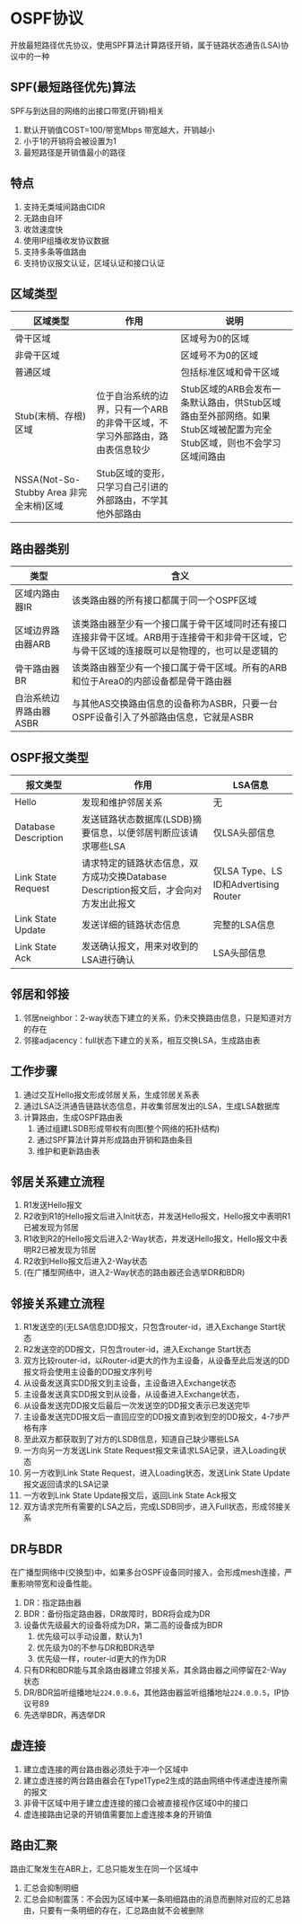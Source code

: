 # OSPF协议
开放最短路径优先协议，使用SPF算法计算路径开销，属于链路状态通告(LSA)协议中的一种

## SPF(最短路径优先)算法
SPF与到达目的网络的出接口带宽(开销)相关
1. 默认开销值COST=100/带宽Mbps    带宽越大，开销越小
2. 小于1的开销将会被设置为1
3. 最短路径是开销值最小的路径

## 特点
1. 支持无类域间路由CIDR
2. 无路由自环
3. 收敛速度快
4. 使用IP组播收发协议数据
5. 支持多条等值路由
6. 支持协议报文认证，区域认证和接口认证

## 区域类型
| 区域类型                                | 作用                                                                        | 说明                                                                                                                |
| --------------------------------------- | --------------------------------------------------------------------------- | ------------------------------------------------------------------------------------------------------------------- |
| 骨干区域                                |                                                                             | 区域号为0的区域                                                                                                     |
| 非骨干区域                              |                                                                             | 区域号不为0的区域                                                                                                   |
| 普通区域                                |                                                                             | 包括标准区域和骨干区域                                                                                              |
| Stub(末梢、存根)区域                    | 位于自治系统的边界，只有一个ARB的非骨干区域，不学习外部路由，路由表信息较少 | Stub区域的ARB会发布一条默认路由，供Stub区域路由至外部网络。如果Stub区域被配置为完全Stub区域，则也不会学习区域间路由 |
| NSSA(Not-So-Stubby Area 非完全末梢)区域 | Stub区域的变形，只学习自己引进的外部路由，不学其他外部路由                  |                                                                                                                     |

## 路由器类别
| 类型                   | 含义                                                                                                                                          |
| ---------------------- | --------------------------------------------------------------------------------------------------------------------------------------------- |
| 区域内路由器IR         | 该类路由器的所有接口都属于同一个OSPF区域                                                                                                      |
| 区域边界路由器ARB      | 该类路由器至少有一个接口属于骨干区域同时还有接口连接非骨干区域。ARB用于连接骨干和非骨干区域，它与骨干区域的连接既可以是物理的，也可以是逻辑的 |
| 骨干路由器BR           | 该类路由器至少有一个接口属于骨干区域。所有的ARB和位于Area0的内部设备都是骨干路由器                                                            |
| 自治系统边界路由器ASBR | 与其他AS交换路由信息的设备称为ASBR，只要一台OSPF设备引入了外部路由信息，它就是ASBR                                                            |

## OSPF报文类型
| 报文类型             | 作用                                                                                 | LSA信息                               |
| -------------------- | ------------------------------------------------------------------------------------ | ------------------------------------- |
| Hello                | 发现和维护邻居关系                                                                   | 无                                    |
| Database Description | 发送链路状态数据库(LSDB)摘要信息，以便邻居判断应该请求哪些LSA                        | 仅LSA头部信息                         |
| Link State Request   | 请求特定的链路状态信息，双方成功交换Database Description报文后，才会向对方发出此报文 | 仅LSA Type、LS ID和Advertising Router |
| Link State Update    | 发送详细的链路状态信息                                                               | 完整的LSA信息                         |
| Link State Ack       | 发送确认报文，用来对收到的LSA进行确认                                                | LSA头部信息                           |

## 邻居和邻接
1. 邻居neighbor：2-way状态下建立的关系，仍未交换路由信息，只是知道对方的存在
2. 邻接adjacency：full状态下建立的关系，相互交换LSA，生成路由表

## 工作步骤
1. 通过交互Hello报文形成邻居关系，生成邻居关系表
2. 通过LSA泛洪通告链路状态信息，并收集邻居发出的LSA，生成LSA数据库
3. 计算路由，生成OSPF路由表
   1. 通过组建LSDB形成带权有向图(整个网络的拓扑结构)
   2. 通过SPF算法计算并形成路由开销和路由条目
   3. 维护和更新路由表

## 邻居关系建立流程
1. R1发送Hello报文
2. R2收到R1的Hello报文后进入Init状态，并发送Hello报文，Hello报文中表明R1已被发现为邻居
3. R1收到R2的Hello报文后进入2-Way状态，并发送Hello报文，Hello报文中表明R2已被发现为邻居
4. R2收到Hello报文后进入2-Way状态
5. (在广播型网络中，进入2-Way状态的路由器还会选举DR和BDR)

## 邻接关系建立流程
1. R1发送空的(无LSA信息)DD报文，只包含router-id，进入Exchange Start状态
2. R2发送空的DD报文，只包含router-id，进入Exchange Start状态
3. 双方比较router-id，以Router-id更大的作为主设备，从设备至此后发送的DD报文将会使用主设备的DD报文序列号
4. 从设备发送真实DD报文到主设备，主设备进入Exchange状态
5. 主设备发送真实DD报文到从设备，从设备进入Exchange状态，
6. 从设备发送完DD报文后最后一次发送空的DD报文表示已发送完毕
7. 主设备发送完DD报文后一直回应空的DD报文直到收到空的DD报文，4-7步严格有序
8. 至此双方都获取到了对方的LSDB信息，知道自己缺少哪些LSA
9. 一方向另一方发送Link State Request报文来请求LSA记录，进入Loading状态
10. 另一方收到Link State Request，进入Loading状态，发送Link State Update报文返回请求的LSA记录
11. 一方收到Link State Update报文后，返回Link State Ack报文
12. 双方请求完所有需要的LSA之后，完成LSDB同步，进入Full状态，形成邻接关系

## DR与BDR
在广播型网络中(交换型)中，如果多台OSPF设备同时接入，会形成mesh连接，严重影响带宽和设备性能。
1. DR：指定路由器
2. BDR：备份指定路由器，DR故障时，BDR将会成为DR
3. 设备优先级最大的设备将成为DR，第二高的设备成为BDR
   1. 优先级可以手动设置，默认为1
   2. 优先级为0的不参与DR和BDR选举
   3. 优先级一样，router-id更大的作为DR
4. 只有DR和BDR能与其余路由器建立邻接关系，其余路由器之间停留在2-Way状态
5. DR/BDR监听组播地址`224.0.0.6`，其他路由器监听组播地址`224.0.0.5`，IP协议号89
6. 先选举BDR，再选举DR

## 虚连接
1. 建立虚连接的两台路由器必须处于冲一个区域中
2. 建立虚连接的两台路由器会在Type1Type2生成的路由网络中传递虚连接所需的报文
3. 非骨干区域中用于建立虚连接的接口会被直接视作区域0中的接口
4. 虚连接路由记录的开销值需要加上虚连接本身的开销值

## 路由汇聚
路由汇聚发生在ABR上，汇总只能发生在同一个区域中
1. 汇总会抑制明细
2. 汇总会抑制震荡：不会因为区域中某一条明细路由的消息而删除对应的汇总路由，只要有一条明细的存在，汇总路由就不会被删除